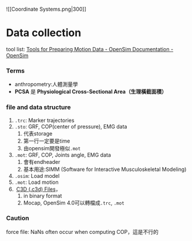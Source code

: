 ![[Coordinate Systems.png|300]]
# Data collection
tool list: [Tools for Preparing Motion Data - OpenSim Documentation - OpenSim](https://opensimconfluence.atlassian.net/wiki/spaces/OpenSim/pages/53089096/Tools+for+Preparing+Motion+Data)
### Terms
- anthropometry:人體測量學
- **PCSA** 是 **Physiological Cross-Sectional Area（生理橫截面積）**
### file and data structure
1. `.trc`: Marker trajectories
2. `.sto`: GRF, COP(center of pressure), EMG data
	1. 代表storage
	2. 第一行一定要是time
	3. 由opensim開發極似`.mot`
3. `.mot`: GRF, COP, Joints angle, EMG data
	1. 會有endheader
	2. 基本用途:SIMM (Software for Interactive Musculoskeletal Modeling)
4. `.osim`: Load model
5. `.mot`: Load motion
6.  [C3D (.c3d) Files](https://opensimconfluence.atlassian.net/wiki/spaces/OpenSim/pages/53090837/C3D+.c3d+Files)，
	1. in binary format
	2. Mocap, OpenSim 4.0可以轉檔成`.trc`, `.mot`

### Caution
force file: NaNs often occur when computing COP，這是不行的